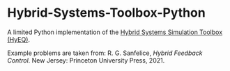 # Hybrid-Systems-Toolbox-Python
A limited Python implementation of the [Hybrid Systems Simulation Toolbox (HyEQ)](https://nl.mathworks.com/matlabcentral/fileexchange/41372-hybrid-equations-toolbox-v2-04).

Example problems are taken from:
R. G. Sanfelice, _Hybrid Feedback Control_. New Jersey: Princeton University Press, 2021.
